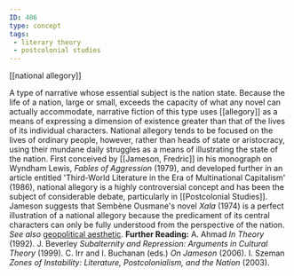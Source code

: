 ```yaml
---
ID: 486
type: concept
tags: 
 - literary theory
 - postcolonial studies
---
```


[[national allegory]]

 A type of
narrative whose essential subject is the nation state. Because the life
of a nation, large or small, exceeds the capacity of what any novel can
actually accommodate, narrative fiction of this type uses
[[allegory]] as a means of
expressing a dimension of existence greater than that of the lives of
its individual characters. National allegory tends to be focused on the
lives of ordinary people, however, rather than heads of state or
aristocracy, using their mundane daily struggles as a means of
illustrating the state of the nation. First conceived by [[Jameson, Fredric]] in his monograph
on Wyndham Lewis, *Fables of Aggression* (1979), and developed further
in an article entitled 'Third-World Literature in the Era of
Multinational Capitalism' (1986), national allegory is a highly
controversial concept and has been the subject of considerable debate,
particularly in [[Postcolonial Studies]]. Jameson suggests
that Sembène Ousmane's novel *Xala* (1974) is a perfect illustration of
a national allegory because the predicament of its central characters
can only be fully understood from the perspective of the nation. *See also* [geopolitical
aesthetic](#X2310820e3f98d7fe13ec0d261f1cef2f18a15b9).
**Further Reading:** A. Ahmad *In Theory* (1992).
J. Beverley *Subalternity and Repression: Arguments in Cultural Theory*
(1999).
C. Irr and I. Buchanan (eds.) *On Jameson* (2006).
I. Szeman *Zones of Instability: Literature, Postcolonialism, and the
Nation* (2003).
